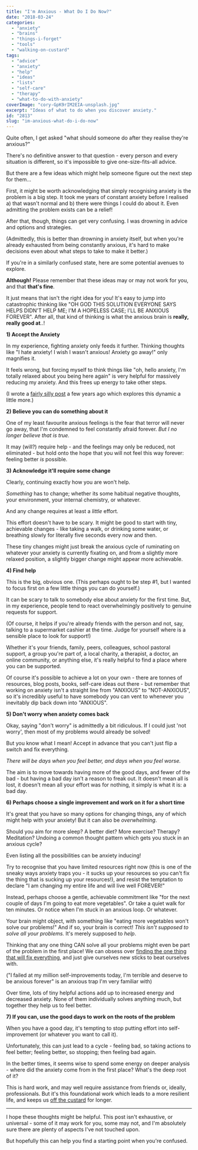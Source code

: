 ```yaml
---
title: "I'm Anxious - What Do I Do Now?"
date: "2018-03-24"
categories: 
  - "anxiety"
  - "brains"
  - "things-i-forget"
  - "tools"
  - "walking-on-custard"
tags: 
  - "advice"
  - "anxiety"
  - "help"
  - "ideas"
  - "lists"
  - "self-care"
  - "therapy"
  - "what-to-do-with-anxiety"
coverImage: "cory-GpK9rIM2EIA-unsplash.jpg"
excerpt: "Ideas of what to do when you discover anxiety."
id: "2813"
slug: "im-anxious-what-do-i-do-now"
---
```


Quite often, I get asked "what should someone do after they realise they're anxious?"

There's no definitive answer to that question - every person and every situation is different, so it's impossible to give one-size-fits-all advice.

But there are a few ideas which might help someone figure out the next step for them...

<!--more-->

First, it might be worth acknowledging that simply recognising anxiety is the problem is a big step. It took me years of constant anxiety before I realised a) that wasn't normal and b) there were things I could do about it. Even admitting the problem exists can be a relief!

After that, though, things can get very confusing. I was drowning in advice and options and strategies.

(Admittedly, this is better than drowning in anxiety itself, but when you're already exhausted from being constantly anxious, it's hard to make decisions even about what steps to take to make it better.)

If you're in a similarly confused state, here are some potential avenues to explore.

**Although!** Please remember that these ideas may or may not work for you, and that **that's fine**.

It just means that isn't the right idea for you! It's easy to jump into catastrophic thinking like "OH GOD THIS SOLUTION EVERYONE SAYS HELPS DIDN'T HELP ME; I'M A HOPELESS CASE; I'LL BE ANXIOUS FOREVER". After all, that kind of thinking is what the anxious brain is **really, really good at**..!

**1) Accept the Anxiety**

In my experience, fighting anxiety only feeds it further. Thinking thoughts like "I hate anxiety! I wish I wasn't anxious! Anxiety go away!" only magnifies it.

It feels wrong, but forcing myself to think things like "oh, hello anxiety, I'm totally relaxed about you being here again" is very helpful for massively reducing my anxiety. And this frees up energy to take other steps.

(I wrote a [fairly silly post](https://www.walkingoncustard.com/exploding-cats-panic-attacks/) a few years ago which explores this dynamic a little more.)

**2) Believe you can do something about it**

One of my least favourite anxious feelings is the fear that terror will never go away, that I'm condemned to feel constantly afraid forever. _But I no longer believe that is true._

It may (will?) require help - and the feelings may only be reduced, not eliminated - but hold onto the hope that you will not feel this way forever: feeling better _is_ possible.

**3) Acknowledge it'll require some change**

Clearly, continuing exactly how you are won't help.

_Something_ has to change; whether its some habitual negative thoughts, your environment, your internal chemistry, or whatever.

And any change requires at least a _little_ effort.

This effort doesn't have to be scary. It might be good to start with tiny, achievable changes - like taking a walk, or drinking some water, or breathing slowly for literally five seconds every now and then.

These tiny changes might just break the anxious cycle of ruminating on whatever your anxiety is currently fixating on, and from a slightly more relaxed position, a slightly bigger change might appear more achievable.

**4) Find help**

This is the big, obvious one. (This perhaps ought to be step #1, but I wanted to focus first on a few little things you can do yourself.)

It can be scary to talk to somebody else about anxiety for the first time. But, in my experience, people tend to react overwhelmingly positively to genuine requests for support.

(Of course, it helps if you're already friends with the person and not, say, talking to a supermarket cashier at the time. Judge for yourself where is a sensible place to look for support!)

Whether it's your friends, family, peers, colleagues, school pastoral support, a group you're part of, a local charity, a therapist, a doctor, an online community, or anything else, it's really helpful to find a place where you can be supported.

Of course it's possible to achieve a lot on your own - there are tonnes of resources, blog posts, books, self-care ideas out there - but remember that working on anxiety isn't a straight line from "ANXIOUS" to "NOT-ANXIOUS", so it's incredibly useful to have somebody you can vent to whenever you inevitably dip back down into "ANXIOUS".

**5) Don't worry when anxiety comes back**

Okay, saying "don't worry" is admittedly a bit ridiculous. If I could just 'not worry', then most of my problems would already be solved!

But you know what I mean! Accept in advance that you can't just flip a switch and fix everything.

_There will be days when you feel better, and days when you feel worse._

The aim is to move towards having more of the good days, and fewer of the bad - but having a bad day isn't a reason to freak out. It doesn't mean all is lost, it doesn't mean all your effort was for nothing, it simply is what it is: a bad day.

**6) Perhaps choose a single improvement and work on it for a short time**

It's great that you have so many options for changing things, any of which might help with your anxiety! But it can also be _overwhelming_.

Should you aim for more sleep? A better diet? More exercise? Therapy? Meditation? Undoing a common thought pattern which gets you stuck in an anxious cycle?

Even listing all the possibilities can be anxiety inducing!

Try to recognise that you have limited resources right now (this is one of the sneaky ways anxiety traps you - it sucks up your resources so you can't fix the thing that is sucking up your resources!), and resist the temptation to declare "I am changing my entire life and will live well FOREVER!"

Instead, perhaps choose a gentle, achievable commitment like "for the next couple of days I'm going to eat more vegetables". Or take a quiet walk for ten minutes. Or notice when I'm stuck in an anxious loop. Or whatever.

Your brain might object, with something like "eating more vegetables won't solve our problems!" And if so, your brain is correct! _This isn't supposed to solve all your problems._ It's merely supposed to _help_.

Thinking that any one thing CAN solve all your problems might even be part of the problem in the first place! We can obsess over [finding the one thing that will fix everything](https://www.walkingoncustard.com/the-one-answer/), and just give ourselves new sticks to beat ourselves with.

("I failed at my million self-improvements today, I'm terrible and deserve to be anxious forever" is an anxious trap I'm very familiar with)

Over time, lots of tiny helpful actions add up to increased energy and decreased anxiety. None of them individually solves anything much, but together they help us to feel better.

**7) If you can, use the good days to work on the roots of the problem**

When you have a good day, it's tempting to stop putting effort into self-improvement (or whatever you want to call it).

Unfortunately, this can just lead to a cycle - feeling bad, so taking actions to feel better; feeling better, so stopping; then feeling bad again.

In the better times, it seems wise to spend some energy on deeper analysis - where did the anxiety come from in the first place? What's the deep root of it?

This is hard work, and may well require assistance from friends or, ideally, professionals. But it's this foundational work which leads to a more resilient life, and keeps us [off the custard](http://bit.ly/custardTED) for longer.

* * *

I hope these thoughts might be helpful. This post isn't exhaustive, or universal - some of it may work for you, some may not, and I'm absolutely sure there are plenty of aspects I've not touched upon.

But hopefully this can help you find a starting point when you're confused.
